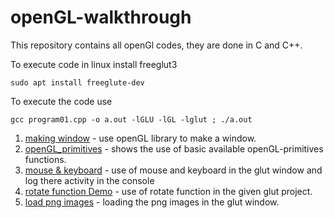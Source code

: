 # openGL-walkthrough

This repository contains all openGl codes, they are done in C and C++.

To execute code in linux install freeglut3

    sudo apt install freeglute-dev

To execute the code use

	gcc program01.cpp -o a.out -lGLU -lGL -lglut ; ./a.out


01. [making window](../../tree/master/program01.cpp) - use openGL library to make a window.
02. [openGL_primitives](../../tree/master/program02.cpp) - shows the use of basic available openGL-primitives functions.
03. [mouse & keyboard](../../tree/master/program03.cpp) - use of mouse and keyboard in the glut window and log there activity in the console
04. [rotate function Demo](../../tree/master/program04.cpp) - use of rotate function in the given glut project.
05. [load png images](../../tree/master/program05.cpp) - loading the png images in the glut window.
